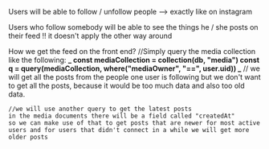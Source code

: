 Users will be able to follow / unfollow people
--> exactly like on instagram

Users who follow somebody will be able to see the things he / she posts on their feed
!! it doesn't apply the other way around

How we get the feed on the front end?
//Simply query the media collection like the following:
**_
const mediaCollection = collection(db, "media")
const q = query(mediaCollection, where("mediaOwner", "==", user.uid))
_**
// we will get all the posts from the people one user is following
but we don't want to get all the posts, because it would be too much data
and also too old data.

    //we will use another query to get the latest posts
    in the media documents there will be a field called "createdAt"
    so we can make use of that to get posts that are newer for most active users and for users that didn't connect in a while we will get more older posts
